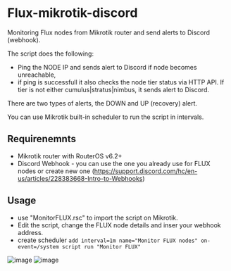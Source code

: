 # Flux-mikrotik-discord
Monitoring Flux nodes from Mikrotik router and send alerts to Discord (webhook).

The script does the following:
- Ping the NODE IP and sends alert to Discord if node becomes unreachable,
- if ping is successfull it also checks the node tier status via HTTP API. If tier is not either cumulus|stratus|nimbus, it sends alert to Discord.

There are two types of alerts, the DOWN and UP (recovery) alert.

You can use Mikrotik built-in scheduler to run the script in intervals.

## Requirenemnts
- Mikrotik router with RouterOS v6.2+
- Discord Webhook - you can use the one you already use for FLUX nodes or create new one (https://support.discord.com/hc/en-us/articles/228383668-Intro-to-Webhooks)

## Usage
- use "MonitorFLUX.rsc" to import the script on Mikrotik.
- Edit the script, change the FLUX node details and inser your webhook address.
- create scheduler `add interval=1m name="Monitor FLUX nodes" on-event=/system script run "Monitor FLUX"`


![image](https://github.com/outlawww/Flux-mikrotik-discord/assets/30106075/eedfd9ca-25b7-4f63-beaf-14d64f93a59f)
![image](https://github.com/outlawww/Flux-mikrotik-discord/assets/30106075/a0253bf0-a315-46a7-b677-a3408aa6b0f8)

